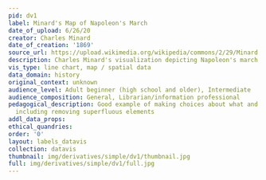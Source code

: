 ```yaml
---
pid: dv1
label: Minard's Map of Napoleon's March
date_of_upload: 6/26/20
creator: Charles Minard
date_of_creation: '1869'
source_url: https://upload.wikimedia.org/wikipedia/commons/2/29/Minard.png
description: Charles Minard's visualization depicting Napoleon's march on Moscow
vis_type: line chart, map / spatial data
data_domain: history
original_context: unknown
audience_level: Adult beginner (high school and older), Intermediate
audience_composition: General, Librarian/information professional
pedagogical_description: Good example of making choices about what and how to visualize,
  including removing superfluous elements
addl_data_props: 
ethical_quandries: 
order: '0'
layout: labels_datavis
collection: datavis
thumbnail: img/derivatives/simple/dv1/thumbnail.jpg
full: img/derivatives/simple/dv1/full.jpg
---
```

